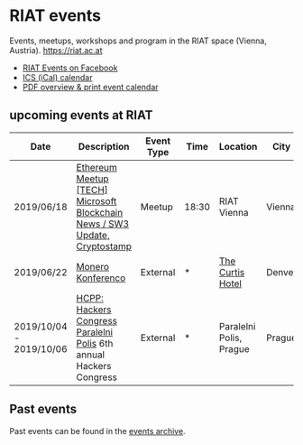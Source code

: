 [RIAT Events on Facebook]: https://www.facebook.com/pg/riat.ac.at/events/ "RIAT Events on Facebook"
[ICS (iCal) calendar]: https://calendar.google.com/calendar/ical/riat.at_nst52qhk2fca3u8dvhce8pepbg%40group.calendar.google.com/public/basic.ics "Online subscription to events by the RIAT Institute. Crypto, Blockchain, DLT"
[RIAT website]: https://riat.ac.at
[RIAT activities archive]: https://riat.at/activities
[Eventbrite page]: https://www.eventbrite.com/o/riat-academy-10768509578 "RIAT academy eventbrite page"
[PDF overview & print event calendar]: https://github.com/parasew/riat-events/raw/master/assets/2019-04-RIAT_program_PDF_calendar_2019.pdf
[events archive]: https://github.com/parasew/riat-events/tree/master/archive

# RIAT events
Events, meetups, workshops and program in the RIAT space (Vienna, Austria). https://riat.ac.at

* [RIAT Events on Facebook]
* [ICS (iCal) calendar]
* [PDF overview & print event calendar]

## upcoming events at RIAT

| Date                    | Description                                                                                                                            | Event Type | Time  | Location                                      | City   | Country | ISO |
| ----------------------- | -------------------------------------------------------------------------------------------------------------------------------------- | ---------- | ----- | --------------------------------------------- | ------ | ------- | --- |
| 2019/06/18              | [Ethereum Meetup [TECH] Microsoft Blockchain News / SW3 Update, Cryptostamp](https://www.meetup.com/Ethereum-Vienna/events/262006356/) | Meetup     | 18:30 | RIAT Vienna                                   | Vienna | Austria | AT  |
| 2019/06/22              | [Monero Konferenco](https://www.facebook.com/parasew/posts/10156415223136824)                                                          | External   | *     | [The Curtis Hotel](https://www.thecurtis.com) | Denver | USA     | US  |
| 2019/10/04 - 2019/10/06 | [HCPP: Hackers Congress Paralelni Polis](https://opt-out.hcpp.cz/#speakers) 6th annual Hackers Congress                                | External   | *     | Paralelni Polis, Prague                       | Prague | Czechia | CZ  |

## Past events

Past events can be found in the [events archive].

